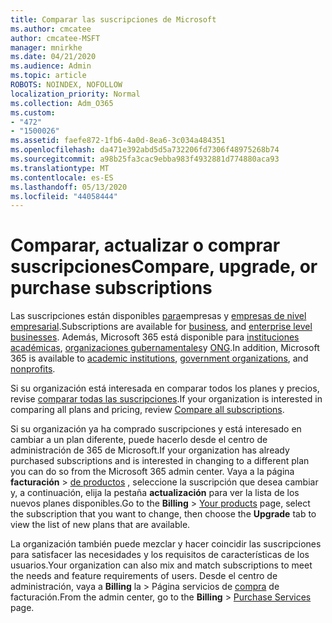 ```yaml
---
title: Comparar las suscripciones de Microsoft
ms.author: cmcatee
author: cmcatee-MSFT
manager: mnirkhe
ms.date: 04/21/2020
ms.audience: Admin
ms.topic: article
ROBOTS: NOINDEX, NOFOLLOW
localization_priority: Normal
ms.collection: Adm_O365
ms.custom:
- "472"
- "1500026"
ms.assetid: faefe872-1fb6-4a0d-8ea6-3c034a484351
ms.openlocfilehash: da471e392abd5d5a732206fd7306f48975268b74
ms.sourcegitcommit: a98b25fa3cac9ebba983f4932881d774880aca93
ms.translationtype: MT
ms.contentlocale: es-ES
ms.lasthandoff: 05/13/2020
ms.locfileid: "44058444"
---
```

# <a name="compare-upgrade-or-purchase-subscriptions"></a><span data-ttu-id="210e7-102">Comparar, actualizar o comprar suscripciones</span><span class="sxs-lookup"><span data-stu-id="210e7-102">Compare, upgrade, or purchase subscriptions</span></span>
  
<span data-ttu-id="210e7-103">Las suscripciones están disponibles [para](https://products.office.com/compare-all-microsoft-office-products?tab=2)empresas y [empresas de nivel empresarial](https://products.office.com/business/compare-more-office-365-for-business-plans).</span><span class="sxs-lookup"><span data-stu-id="210e7-103">Subscriptions are available for [business](https://products.office.com/compare-all-microsoft-office-products?tab=2), and [enterprise level businesses](https://products.office.com/business/compare-more-office-365-for-business-plans).</span></span> <span data-ttu-id="210e7-104">Además, Microsoft 365 está disponible para [instituciones académicas](https://products.office.com/academic/compare-office-365-education-plans), [organizaciones gubernamentales](https://products.office.com/government/compare-office-365-government-plans)y [ONG](https://products.office.com/nonprofit/office-365-nonprofit-plans-and-pricing?tab=1).</span><span class="sxs-lookup"><span data-stu-id="210e7-104">In addition, Microsoft 365 is available to [academic institutions](https://products.office.com/academic/compare-office-365-education-plans), [government organizations](https://products.office.com/government/compare-office-365-government-plans), and [nonprofits](https://products.office.com/nonprofit/office-365-nonprofit-plans-and-pricing?tab=1).</span></span>
  
<span data-ttu-id="210e7-105">Si su organización está interesada en comparar todos los planes y precios, revise [comparar todas las suscripciones](https://products.office.com/business/compare-more-office-365-for-business-plans).</span><span class="sxs-lookup"><span data-stu-id="210e7-105">If your organization is interested in comparing all plans and pricing, review [Compare all subscriptions](https://products.office.com/business/compare-more-office-365-for-business-plans).</span></span>
  
<span data-ttu-id="210e7-106">Si su organización ya ha comprado suscripciones y está interesado en cambiar a un plan diferente, puede hacerlo desde el centro de administración de 365 de Microsoft.</span><span class="sxs-lookup"><span data-stu-id="210e7-106">If your organization has already purchased subscriptions and is interested in changing to a different plan you can do so from the Microsoft 365 admin center.</span></span> <span data-ttu-id="210e7-107">Vaya a la página **facturación** \> [de productos](https://go.microsoft.com/fwlink/p/?linkid=842054) , seleccione la suscripción que desea cambiar y, a continuación, elija la pestaña **actualización** para ver la lista de los nuevos planes disponibles.</span><span class="sxs-lookup"><span data-stu-id="210e7-107">Go to the **Billing** \> [Your products](https://go.microsoft.com/fwlink/p/?linkid=842054) page, select the subscription that you want to change, then choose the **Upgrade** tab to view the list of new plans that are available.</span></span>
  
<span data-ttu-id="210e7-108">La organización también puede mezclar y hacer coincidir las suscripciones para satisfacer las necesidades y los requisitos de características de los usuarios.</span><span class="sxs-lookup"><span data-stu-id="210e7-108">Your organization can also mix and match subscriptions to meet the needs and feature requirements of users.</span></span> <span data-ttu-id="210e7-109">Desde el centro de administración, vaya a **Billing** la \> Página servicios de [compra](https://go.microsoft.com/fwlink/p/?linkid=868433) de facturación.</span><span class="sxs-lookup"><span data-stu-id="210e7-109">From the admin center, go to the **Billing** \> [Purchase Services](https://go.microsoft.com/fwlink/p/?linkid=868433) page.</span></span>